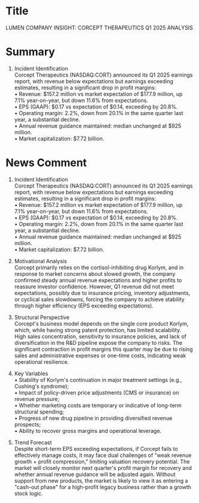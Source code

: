 # Title
LUMEN COMPANY INSIGHT: CORCEPT THERAPEUTICS Q1 2025 ANALYSIS

# Summary
1. Incident Identification  
Corcept Therapeutics (NASDAQ:CORT) announced its Q1 2025 earnings report, with revenue below expectations but earnings exceeding estimates, resulting in a significant drop in profit margins:  
• Revenue: $157.2 million vs market expectation of $177.9 million, up 7.1% year-on-year, but down 11.6% from expectations.  
• EPS (GAAP): $0.17 vs expectation of $0.14, exceeding by 20.8%.  
• Operating margin: 2.2%, down from 20.1% in the same quarter last year, a substantial decline.  
• Annual revenue guidance maintained: median unchanged at $925 million.  
• Market capitalization: $7.72 billion.

# News Comment
1. Incident Identification  
Corcept Therapeutics (NASDAQ:CORT) announced its Q1 2025 earnings report, with revenue below expectations but earnings exceeding estimates, resulting in a significant drop in profit margins:  
• Revenue: $157.2 million vs market expectation of $177.9 million, up 7.1% year-on-year, but down 11.6% from expectations.  
• EPS (GAAP): $0.17 vs expectation of $0.14, exceeding by 20.8%.  
• Operating margin: 2.2%, down from 20.1% in the same quarter last year, a substantial decline.  
• Annual revenue guidance maintained: median unchanged at $925 million.  
• Market capitalization: $7.72 billion.

2. Motivational Analysis  
Corcept primarily relies on the cortisol-inhibiting drug Korlym, and in response to market concerns about slowed growth, the company confirmed steady annual revenue expectations and higher profits to reassure investor confidence. However, Q1 revenue did not meet expectations, possibly due to insurance pricing, inventory adjustments, or cyclical sales slowdowns, forcing the company to achieve stability through higher efficiency (EPS exceeding expectations).

3. Structural Perspective  
Corcept's business model depends on the single core product Korlym, which, while having strong patent protection, has limited scalability. High sales concentration, sensitivity to insurance policies, and lack of diversification in the R&D pipeline expose the company to risks. The significant contraction in profit margins this quarter may be due to rising sales and administrative expenses or one-time costs, indicating weak operational resilience.

4. Key Variables  
• Stability of Korlym's continuation in major treatment settings (e.g., Cushing's syndrome);  
• Impact of policy-driven price adjustments (CMS or insurance) on revenue pressure;  
• Whether marketing costs are temporary or indicative of long-term structural spending;  
• Progress of new drug pipeline in providing diversified revenue prospects;  
• Ability to recover gross margins and operational leverage.

5. Trend Forecast  
Despite short-term EPS exceeding expectations, if Corcept fails to effectively manage costs, it may face dual challenges of "weak revenue growth + profit compression," limiting valuation recovery potential. The market will closely monitor next quarter's profit margin for recovery and whether annual revenue guidance will be adjusted again. Without support from new products, the market is likely to view it as entering a "cash-out phase" for a high-profit legacy business rather than a growth stock logic.
